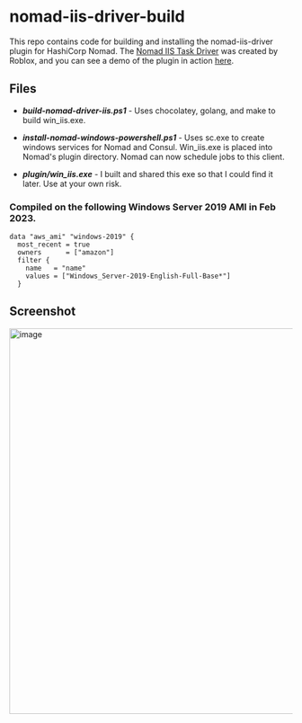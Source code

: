 # nomad-iis-driver-build
This repo contains code for building and installing the nomad-iis-driver plugin for HashiCorp Nomad.  The [Nomad IIS Task Driver](https://github.com/Roblox/nomad-driver-iis) was created by Roblox, and you can see a demo of the plugin in action [here](https://youtu.be/lRtGwZpbJOI?t=760).

## Files
* ***build-nomad-driver-iis.ps1*** - Uses chocolatey, golang, and make to build win_iis.exe.

* ***install-nomad-windows-powershell.ps1*** - Uses sc.exe to create windows services for Nomad and Consul.  Win_iis.exe is placed into Nomad's plugin directory.  Nomad can now schedule jobs to this client.

* ***plugin/win_iis.exe*** - I built and shared this exe so that I could find it later.  Use at your own risk. 

### Compiled on the following Windows Server 2019 AMI in Feb 2023.

```
data "aws_ami" "windows-2019" {
  most_recent = true
  owners      = ["amazon"]
  filter {
    name   = "name"
    values = ["Windows_Server-2019-English-Full-Base*"]
  }
```

## Screenshot
<img width="686" alt="image" src="https://user-images.githubusercontent.com/9669770/217112549-ccbb5cd0-61d1-466d-9f61-7a9f1119bfb6.png">
